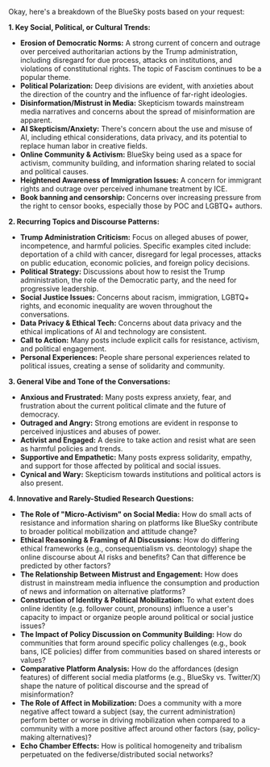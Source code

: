Okay, here's a breakdown of the BlueSky posts based on your request:

**1. Key Social, Political, or Cultural Trends:**

*   **Erosion of Democratic Norms:** A strong current of concern and outrage over perceived authoritarian actions by the Trump administration, including disregard for due process, attacks on institutions, and violations of constitutional rights. The topic of Fascism continues to be a popular theme.
*   **Political Polarization:** Deep divisions are evident, with anxieties about the direction of the country and the influence of far-right ideologies.
*   **Disinformation/Mistrust in Media:** Skepticism towards mainstream media narratives and concerns about the spread of misinformation are apparent.
*   **AI Skepticism/Anxiety:** There's concern about the use and misuse of AI, including ethical considerations, data privacy, and its potential to replace human labor in creative fields.
*   **Online Community & Activism:** BlueSky being used as a space for activism, community building, and information sharing related to social and political causes.
*   **Heightened Awareness of Immigration Issues:** A concern for immigrant rights and outrage over perceived inhumane treatment by ICE.
*  **Book banning and censorship:** Concerns over increasing pressure from the right to censor books, especially those by POC and LGBTQ+ authors.

**2. Recurring Topics and Discourse Patterns:**

*   **Trump Administration Criticism:** Focus on alleged abuses of power, incompetence, and harmful policies. Specific examples cited include: deportation of a child with cancer, disregard for legal processes, attacks on public education, economic policies, and foreign policy decisions.
*   **Political Strategy:** Discussions about how to resist the Trump administration, the role of the Democratic party, and the need for progressive leadership.
*   **Social Justice Issues:** Concerns about racism, immigration, LGBTQ+ rights, and economic inequality are woven throughout the conversations.
*   **Data Privacy & Ethical Tech:** Concerns about data privacy and the ethical implications of AI and technology are consistent.
*   **Call to Action:** Many posts include explicit calls for resistance, activism, and political engagement.
*   **Personal Experiences:** People share personal experiences related to political issues, creating a sense of solidarity and community.

**3. General Vibe and Tone of the Conversations:**

*   **Anxious and Frustrated:** Many posts express anxiety, fear, and frustration about the current political climate and the future of democracy.
*   **Outraged and Angry:** Strong emotions are evident in response to perceived injustices and abuses of power.
*   **Activist and Engaged:** A desire to take action and resist what are seen as harmful policies and trends.
*   **Supportive and Empathetic:** Many posts express solidarity, empathy, and support for those affected by political and social issues.
*   **Cynical and Wary:** Skepticism towards institutions and political actors is also present.

**4. Innovative and Rarely-Studied Research Questions:**

*   **The Role of "Micro-Activism" on Social Media:** How do small acts of resistance and information sharing on platforms like BlueSky contribute to broader political mobilization and attitude change?
*   **Ethical Reasoning & Framing of AI Discussions:** How do differing ethical frameworks (e.g., consequentialism vs. deontology) shape the online discourse about AI risks and benefits? Can that difference be predicted by other factors?
*   **The Relationship Between Mistrust and Engagement:** How does distrust in mainstream media influence the consumption and production of news and information on alternative platforms?
*   **Construction of Identity & Political Mobilization:** To what extent does online identity (e.g. follower count, pronouns) influence a user's capacity to impact or organize people around political or social justice issues?
*   **The Impact of Policy Discussion on Community Building:** How do communities that form around specific policy challenges (e.g., book bans, ICE policies) differ from communities based on shared interests or values?
*   **Comparative Platform Analysis:** How do the affordances (design features) of different social media platforms (e.g., BlueSky vs. Twitter/X) shape the nature of political discourse and the spread of misinformation?
*   **The Role of Affect in Mobilization:** Does a community with a more negative affect toward a subject (say, the current administration) perform better or worse in driving mobilization when compared to a community with a more positive affect around other factors (say, policy-making alternatives)?
*   **Echo Chamber Effects:** How is political homogeneity and tribalism perpetuated on the fediverse/distributed social networks?

